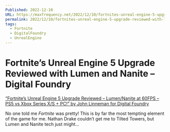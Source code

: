 ```yaml
---
Published: 2022-12-10
URL: https://maxfrequency.net/2022/12/10/fortnites-unreal-engine-5-upgrade-reviewed-with-lumen-and-nanite-digital-foundry/
permalink: 2022/12/10/fortnites-unreal-engine-5-upgrade-reviewed-with-lumen-and-nanite-digital-foundry/
tags:
  - Fortnite
  - DigitalFoundry
  - UnrealEngine
---
```

# Fortnite’s Unreal Engine 5 Upgrade Reviewed with Lumen and Nanite – Digital Foundry

[“Fortnite’s Unreal Engine 5 Upgrade Reviewed – Lumen/Nanite at 60FPS – PS5 vs Xbox Series X/S + PC!” by John Linneman for Digital Foundry](https://www.youtube.com/watch?v=O6GC8TZbJmI)

No one told me *Fortnite* was pretty! This is by far the most tempting element of the game for me. Nathan Drake couldn’t get me to Tilted Towers, but Lumen and Nanite tech just might…